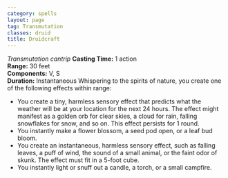 ```yaml
---
category: spells
layout: page
tag: Transmutation
classes: druid
title: Druidcraft 
---
```

_Transmutation cantrip_ 
**Casting Time:** 1 action    
**Range:** 30 feet    
**Components:** V, S    
**Duration:** Instantaneous 
Whispering to the spirits of nature, you create one of the following effects within range: 
* You create a tiny, harmless sensory effect that predicts what the weather will be at your location for the next 24 hours. The effect might manifest as a golden orb for clear skies, a cloud for rain, falling snowflakes for snow, and so on. This effect persists for 1 round. 
* You instantly make a flower blossom, a seed pod open, or a leaf bud bloom. 
* You create an instantaneous, harmless sensory effect, such as falling leaves, a puff of wind, the sound of a small animal, or the faint odor of skunk. The effect must fit in a 5-foot cube. 
* You instantly light or snuff out a candle, a torch, or a small campfire.